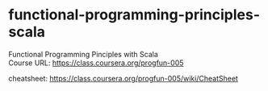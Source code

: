 # functional-programming-principles-scala
Functional Programming Pinciples with Scala  
Course URL: https://class.coursera.org/progfun-005

cheatsheet: https://class.coursera.org/progfun-005/wiki/CheatSheet
